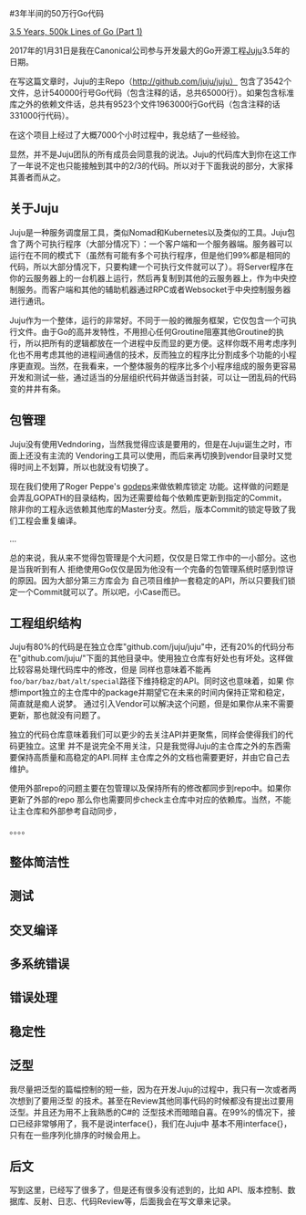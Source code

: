 #3年半间的50万行Go代码

[3.5 Years, 500k Lines of Go (Part 1)](https://npf.io/2017/03/3.5yrs-500k-lines-of-go/)

2017年的1月31日是我在Canonical公司参与开发最大的Go开源工程[Juju](https://github.com/juju/juju)3.5年的日期。

在写这篇文章时，Juju的主Repo（http://github.com/juju/juju） 包含了3542个文件，总计540000行号Go代码（包含注释的话，总共65000行）。如果包含标准库之外的依赖文件话，总共有9523个文件1963000行Go代码（包含注释的话331000行代码）。

在这个项目上经过了大概7000个小时过程中，我总结了一些经验。

显然，并不是Juju团队的所有成员会同意我的说法。Juju的代码库大到你在这工作了一年说不定也只能接触到其中的2/3的代码。所以对于下面我说的部分，大家择其善者而从之。

## 关于Juju
Juju是一种服务调度层工具，类似Nomad和Kubernetes以及类似的工具。Juju包含了两个可执行程序（大部分情况下）：一个客户端和一个服务器端。服务器可以运行在不同的模式下（虽然有可能有多个可执行程序，但是他们99%都是相同的代码，所以大部分情况下，只要构建一个可执行文件就可以了）。将Server程序在你的云服务器上的一台机器上运行，然后再复制到其他的云服务器上，作为中央控制服务。而客户端和其他的辅助机器通过RPC或者Websocket于中央控制服务器进行通讯。

Juju作为一个整体，运行的非常好。不同于一般的微服务框架，它仅包含一个可执行文件。由于Go的高并发特性，不用担心任何Groutine阻塞其他Groutine的执行，所以把所有的逻辑都放在一个进程中反而显的更方便。这样你既不用考虑序列化也不用考虑其他的进程间通信的技术，反而独立的程序比分割成多个功能的小程序更直观。当然，在我看来，一个整体服务的程序比多个小程序组成的服务更容易开发和测试一些，通过适当的分层组织代码并做适当封装，可以让一团乱码的代码变的井井有条。
## 包管理
Juju没有使用Vedndoring，当然我觉得应该是要用的，但是在Juju诞生之时，市面上还没有主流的
Vendoring工具可以使用，而后来再切换到vendor目录时又觉得时间上不划算，所以也就没有切换了。

现在我们使用了Roger Peppe's [godeps](https://github.com/rogpeppe/godeps)来做依赖库锁定
功能。这样做的问题是会弄乱GOPATH的目录结构，因为还需要给每个依赖库更新到指定的Commit，
除非你的工程永远依赖其他库的Master分支。然后，版本Commit的锁定导致了我们工程会重复编译。

...

总的来说，我从来不觉得包管理是个大问题，仅仅是日常工作中的一小部分。这也是当我听到有人
拒绝使用Go仅仅是因为他没有一个完备的包管理系统时感到惊讶的原因。因为大部分第三方库会为
自己项目维护一套稳定的API，所以只要我们锁定一个Commit就可以了。所以吧，小Case而已。

## 工程组织结构
Juju有80%的代码是在独立仓库"github.com/juju/juju"中，还有20%的代码分布在"github.com/juju/"下面的其他目录中。使用独立仓库有好处也有坏处。这样做比较容易处理代码库中的修改，但是
同样也意味着不能再 `foo/bar/baz/bat/alt/special`路径下维持稳定的API。同时这也意味着，如果
你想import独立的主仓库中的package并期望它在未来的时间内保持正常和稳定，简直就是痴人说梦。
通过引入Vendor可以解决这个问题，但是如果你从来不需要更新，那也就没有问题了。

独立的代码仓库意味着我们可以更少的去关注API并更聚焦，同样会使得我们的代码更独立。这里
并不是说完全不用关注，只是我觉得Juju的主仓库之外的东西需要保持高质量和高稳定的API.同样
主仓库之外的文档也需要更好，并由它自己去维护。

使用外部repo的问题主要在包管理以及保持所有的修改都同步到repo中。如果你更新了外部的repo
那么你也需要同步check主仓库中对应的依赖库。当然，不能让主仓库和外部参考自动同步，

。。。。

## 整体简洁性

















## 测试


## 交叉编译

## 多系统错误

## 错误处理

## 稳定性

## 泛型
我尽量把泛型的篇幅控制的短一些，因为在开发Juju的过程中，我只有一次或者两次想到了要用泛型
的技术。甚至在Review其他同事代码的时候都没有提出过要用泛型。并且还为用不上我熟悉的C#的
泛型技术而暗暗自喜。在99%的情况下，接口已经非常够用了，我不是说interface{}，我们在Juju中
基本不用interface{}，只有在一些序列化排序的时候会用上。
## 后文
写到这里，已经写了很多了，但是还有很多没有述到的，比如 API、版本控制、数据库、反射、日志、代码Review等，后面我会在写文章来记录。
